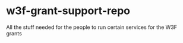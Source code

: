# w3f-grant-support-repo
All the stuff needed for the people to run certain services for the W3F grants
